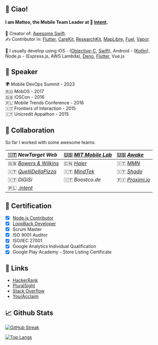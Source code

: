 ## 👋 Ciao!
<!-- Add a quick bio about you, use emojis to emphatize concepts -->
#### I am Matteo, the Mobile Team Leader at 🔴 [Intent](https://withintent.com).

🚀 Creator of: [Awesome Swift](https://github.com/matteocrippa/awesome-swift).<br>
✍️ Contributor in: [Flutter](https://github.com/flutter/flutter), [CareKit](https://github.com/carekit-apple/CareKit), [ResearchKit](https://github.com/ResearchKit/ResearchKit), [MapLibre](https://github.com/maplibre/maplibre-gl-native), [Fuel](https://github.com/kittinunf/fuel), [Vapor](https://github.com/vapor/vapor).

<!-- List your skills, link them to their repository so it's easy to browse them -->
🔬 I usually develop using 
iOS - ([Objective-C](https://github.com/matteocrippa?tab=repositories&q=&type=&language=objective-c), [Swift](https://github.com/matteocrippa?tab=repositories&q=&type=&language=swift)),
Android - ([Kotlin](https://github.com/matteocrippa?tab=repositories&q=&type=&language=kotlin)),
Node.js - (Express.js, AWS Lambda),
[Deno](https://github.com/matteocrippa?tab=repositories&q=&type=&language=typescript),
[Flutter](https://github.com/matteocrippa?tab=repositories&q=&type=&language=dart),
Vue.js

## 🎤 Speaker
<!-- If you spoke during any conference, add a reference here -->

🌍 Mobile DevOps Summit - 2023 <br>
🇷🇴 MobOS - 2017<br>
🇬🇧 iOSCon - 2016<br>
🇵🇱 Mobile Trends Conference - 2016<br>
🇮🇹 Frontiers of Interaction - 2015<br>
🇮🇹 Unicredit Appathon - 2015<br>


## 🤝 Collaboration

So far I worked with some awesome teams: 

| 🇮🇹 _NewTarget Web_  | 🇺🇸 _[MIT Mobile Lab]()_ | 🇺🇸 _[Awake](https://awake.us)_ |
| :- | :- | :- |
| 🇬🇧 _[Bowers & Wilkins](https://www.bowerswilkins.com)_ | 🇨🇳 _[Haier](https://corporate.haier-europe.com/en/)_ | 🇮🇹 _[MMN](https://www.mmn.it)_ |
| 🇮🇹 _[QuelliDellaPizza](https://quellidellapizza.it/)_| 🇮🇹 _[MindTek](https://www.mindtek.it)_| 🇮🇹 _[Shado](https://shado.tv)_ |
| 🇮🇹 _DiGiSi_ | 🇮🇹 _Boostco.de_ | 🇫🇮 _[Proximi.io](https://proximi.io)_ |   
| 🇵🇱 _[.intent](https://withintent.com)_ | |

## 🪪 Certification
<!-- List your certifications, if possible add a link to confirm them -->
- [x] [Node.js Contributor](https://www.youracclaim.com/badges/9b5aba92-6d4e-4e6e-bf7e-ca6b9d9b9ccf/linked_in_profile)
- [x] [LoopBack Developer](https://www.youracclaim.com/badges/cbdb1a17-7285-4e37-a93d-89d1ea2176dc/linked_in_profile)
- [x] Scrum Master
- [x] ISO 9001 Auditor
- [x] ISO/IEC 27001
- [x] Google Analytics Individual Qualification
- [x] Google Play Academy - Store Listing Certificate 

## 🐝 Links
<!-- Any other relevant link to share? Put it here! -->
- [HackerRank](https://www.hackerrank.com/matteo_crippa)
- [PluralSight](https://app.pluralsight.com/profile/matteo-crippa)
- [Stack Overflow](https://stackoverflow.com/users/187754/matteo-crippa)
- [YourAcclaim](https://www.youracclaim.com/users/matteo-crippa/badges)

## 📈 Github Stats

[![GitHub Streak](http://github-readme-streak-stats.herokuapp.com?user=matteocrippa&theme=dark&hide_border=true)](https://git.io/streak-stats)

[![Top Langs](https://github-readme-stats.vercel.app/api/top-langs/?username=matteocrippa&count_private=true&hide=c)](https://github.com/matteocrippa)

